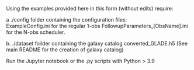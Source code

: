 Using the examples provided here in this form (without edits) require: 

a ./config folder containing the configuration files:   
    ExampleConfig.ini for the regular 1-obs 
    FollowupParameters_[ObsName].ini for the N-obs scheduler.

b. ./dataset foilder containing the galaxy catalog converted_GLADE.h5 (See main README for the creation of galaxy catalog)

Run the Jupyter notebook or the .py scripts with Python > 3.9
